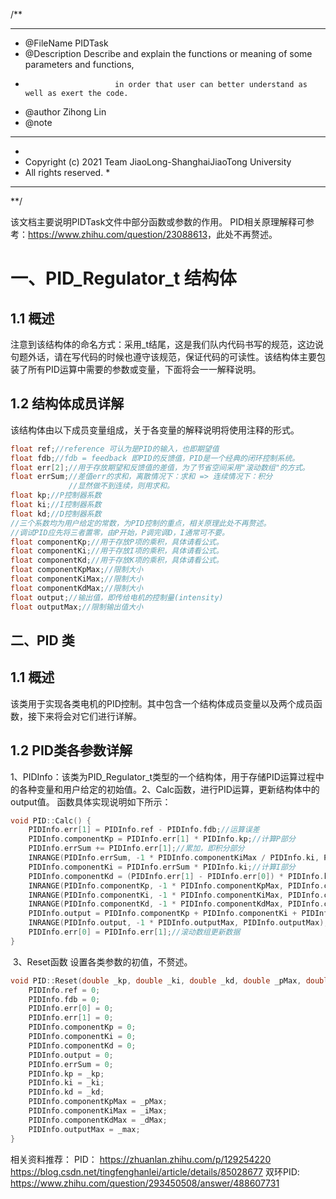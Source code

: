 /**
******************************************************************************
  * @FileName			    PIDTask
  * @Description            Describe and explain the functions or meaning of some parameters and functions,
  *                         in order that user can better understand as well as exert the code.
  * @author                 Zihong Lin
  * @note
******************************************************************************
  *
  * Copyright (c) 2021 Team JiaoLong-ShanghaiJiaoTong University
  * All rights reserved.
    *
******************************************************************************
**/

该文档主要说明PIDTask文件中部分函数或参数的作用。
PID相关原理解释可参考：<https://www.zhihu.com/question/23088613>，此处不再赘述。

# 一、PID_Regulator_t 结构体

## 1.1 概述

​        注意到该结构体的命名方式：采用_t结尾，这是我们队内代码书写的规范，这边说句题外话，请在写代码的时候也遵守该规范，保证代码的可读性。
​        该结构体主要包装了所有PID运算中需要的参数或变量，下面将会一一解释说明。

## 1.2 结构体成员详解
该结构体由以下成员变量组成，关于各变量的解释说明将使用注释的形式。
```c++
float ref;//reference 可认为是PID的输入，也即期望值
float fdb;//fdb = feedback 即PID的反馈值，PID是一个经典的闭环控制系统。
float err[2];//用于存放期望和反馈值的差值，为了节省空间采用"滚动数组"的方式。
float errSum;//差值err的求和，离散情况下：求和 => 连续情况下：积分
             //显然做不到连续，则用求和。
float kp;//P控制器系数
float ki;//I控制器系数
float kd;//D控制器系数
//三个系数均为用户给定的常数，为PID控制的重点，相关原理此处不再赘述。
//调试PID应先将三者置零，由P开始，P调完调D，I通常可不要。
float componentKp;//用于存放P项的乘积，具体请看公式。
float componentKi;//用于存放I项的乘积，具体请看公式。
float componentKd;//用于存放K项的乘积，具体请看公式。
float componentKpMax;//限制大小
float componentKiMax;//限制大小
float componentKdMax;//限制大小
float output;//输出值，即传给电机的控制量(intensity)
float outputMax;//限制输出值大小
```
## 二、PID 类

## 1.1 概述

​        该类用于实现各类电机的PID控制。其中包含一个结构体成员变量以及两个成员函数，接下来将会对它们进行详解。

## 1.2 PID类各参数详解

​        1、PIDInfo：该类为PID_Regulator_t类型的一个结构体，用于存储PID运算过程中的各种变量和用户给定的初始值。
​        2、Calc函数，进行PID运算，更新结构体中的output值。
​           函数具体实现说明如下所示：

```c++
void PID::Calc() {
    PIDInfo.err[1] = PIDInfo.ref - PIDInfo.fdb;//运算误差
    PIDInfo.componentKp = PIDInfo.err[1] * PIDInfo.kp;//计算P部分
    PIDInfo.errSum += PIDInfo.err[1];//累加，即积分部分
    INRANGE(PIDInfo.errSum, -1 * PIDInfo.componentKiMax / PIDInfo.ki, PIDInfo.componentKiMax / PIDInfo.ki);//限制大小
    PIDInfo.componentKi = PIDInfo.errSum * PIDInfo.ki;//计算I部分
    PIDInfo.componentKd = (PIDInfo.err[1] - PIDInfo.err[0]) * PIDInfo.kd;//D部分
    INRANGE(PIDInfo.componentKp, -1 * PIDInfo.componentKpMax, PIDInfo.componentKpMax);//限制大小
    INRANGE(PIDInfo.componentKi, -1 * PIDInfo.componentKiMax, PIDInfo.componentKiMax);//限制大小
    INRANGE(PIDInfo.componentKd, -1 * PIDInfo.componentKdMax, PIDInfo.componentKdMax);//限制大小
    PIDInfo.output = PIDInfo.componentKp + PIDInfo.componentKi + PIDInfo.componentKd;//更新output
    INRANGE(PIDInfo.output, -1 * PIDInfo.outputMax, PIDInfo.outputMax);
    PIDInfo.err[0] = PIDInfo.err[1];//滚动数组更新数据
}
```
​		3、Reset函数 设置各类参数的初值，不赘述。
```c++
void PID::Reset(double _kp, double _ki, double _kd, double _pMax, double _iMax, double _dMax, double _max) {
    PIDInfo.ref = 0;
    PIDInfo.fdb = 0;
    PIDInfo.err[0] = 0;
    PIDInfo.err[1] = 0;
    PIDInfo.componentKp = 0;
    PIDInfo.componentKi = 0;
    PIDInfo.componentKd = 0;
    PIDInfo.output = 0;
    PIDInfo.errSum = 0;
    PIDInfo.kp = _kp;
    PIDInfo.ki = _ki;
    PIDInfo.kd = _kd;
    PIDInfo.componentKpMax = _pMax;
    PIDInfo.componentKiMax = _iMax;
    PIDInfo.componentKdMax = _dMax;
    PIDInfo.outputMax = _max;
}
```

相关资料推荐：
PID：
<https://zhuanlan.zhihu.com/p/129254220>
<https://blog.csdn.net/tingfenghanlei/article/details/85028677>
双环PID:
<https://www.zhihu.com/question/293450508/answer/488607731>



